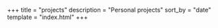 +++
title = "projects"
description = "Personal projects"
sort_by = "date"
template = "index.html"
+++